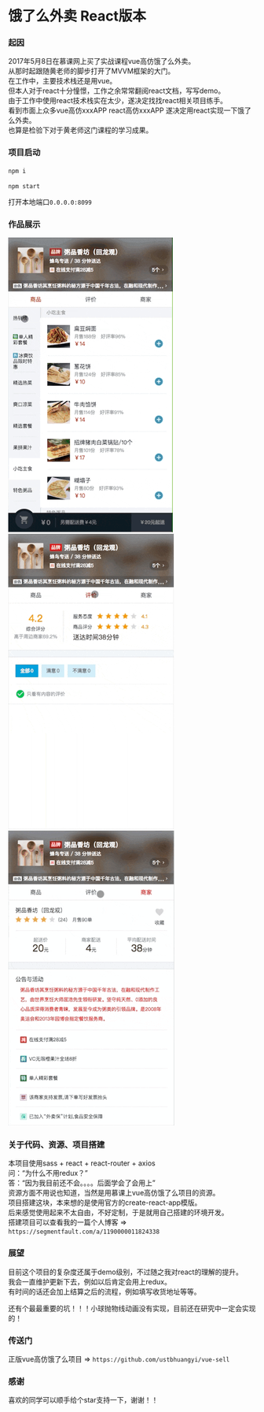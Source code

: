# 饿了么外卖 React版本

### 起因
2017年5月8日在慕课网上买了实战课程vue高仿饿了么外卖。  
从那时起跟随黄老师的脚步打开了MVVM框架的大门。  
在工作中，主要技术栈还是用vue。  
但本人对于react十分憧憬，工作之余常常翻阅react文档，写写demo。  
由于工作中使用react技术栈实在太少，遂决定找找react相关项目练手。  
看到市面上众多vue高仿xxxAPP  react高仿xxxAPP  遂决定用react实现一下饿了么外卖。  
也算是检验下对于黄老师这门课程的学习成果。

### 项目启动
`npm i`  

`npm start`  

打开本地端口`0.0.0.0:8099`

### 作品展示
![img](./public/sell1.gif)
![img](./public/sell2.gif)
![img](./public/sell3.gif)

### 关于代码、资源、项目搭建
本项目使用sass + react + react-router + axios  
问：“为什么不用redux？”  
答：“因为我目前还不会。。。。后面学会了会用上”  
资源方面不用说也知道，当然是用慕课上vue高仿饿了么项目的资源。   
项目搭建这块，本来想的是使用官方的create-react-app模版。  
后来感觉使用起来不太自由，不好定制，于是就用自己搭建的环境开发。  
搭建项目可以查看我的一篇个人博客 => `https://segmentfault.com/a/1190000011824338`

### 展望
目前这个项目的复杂度还属于demo级别，不过随之我对react的理解的提升。  
我会一直维护更新下去，例如以后肯定会用上redux。  
有时间的话还会加上结算之后的流程，例如填写收货地址等等。  

还有个最最重要的坑！！！小球抛物线动画没有实现，目前还在研究中一定会实现的！

### 传送门
正版vue高仿饿了么项目 => `https://github.com/ustbhuangyi/vue-sell`  

### 感谢
喜欢的同学可以顺手给个star支持一下，谢谢！！
